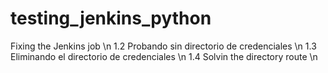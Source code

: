 # testing_jenkins_python
Fixing the Jenkins job \n
1.2 Probando sin directorio de credenciales \n
1.3 Eliminando el directorio de credenciales \n
1.4 Solvin the directory route \n
